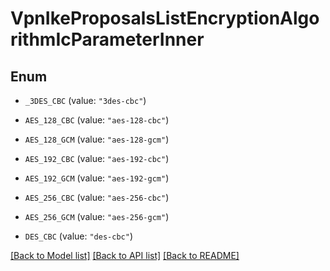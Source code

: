 # VpnIkeProposalsListEncryptionAlgorithmIcParameterInner

## Enum


* `_3DES_CBC` (value: `"3des-cbc"`)

* `AES_128_CBC` (value: `"aes-128-cbc"`)

* `AES_128_GCM` (value: `"aes-128-gcm"`)

* `AES_192_CBC` (value: `"aes-192-cbc"`)

* `AES_192_GCM` (value: `"aes-192-gcm"`)

* `AES_256_CBC` (value: `"aes-256-cbc"`)

* `AES_256_GCM` (value: `"aes-256-gcm"`)

* `DES_CBC` (value: `"des-cbc"`)


[[Back to Model list]](../README.md#documentation-for-models) [[Back to API list]](../README.md#documentation-for-api-endpoints) [[Back to README]](../README.md)


